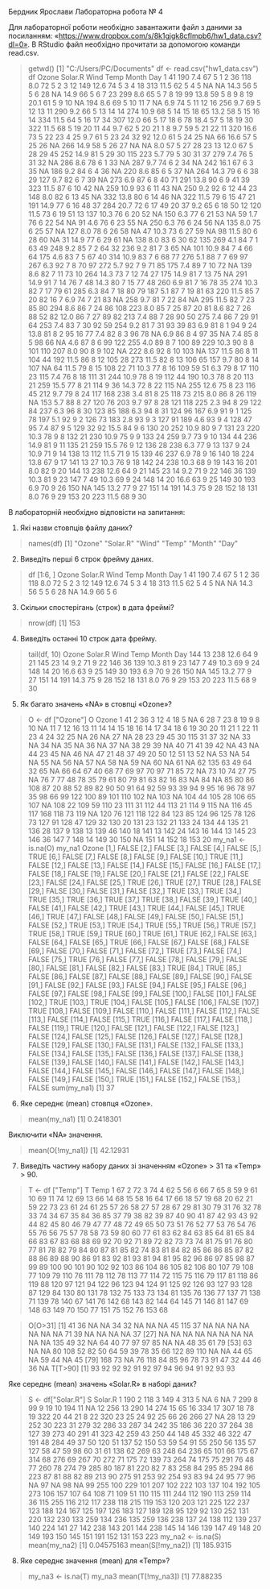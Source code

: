 Бердник Ярослави
Лабораторна робота № 4

Для лабораторної роботи необхідно завантажити файл з даними за посиланням: «https://www.dropbox.com/s/8k1gjgk8cflmpb6/hw1_data.csv?dl=0».
В RStudio файл необхідно прочитати за допомогою команди read.csv.
> getwd()
[1] "C:/Users/PC/Documents"
> df <- read.csv("hw1_data.csv")
> df
    Ozone Solar.R Wind Temp Month Day
1      41     190  7.4   67     5   1
2      36     118  8.0   72     5   2
3      12     149 12.6   74     5   3
4      18     313 11.5   62     5   4
5      NA      NA 14.3   56     5   5
6      28      NA 14.9   66     5   6
7      23     299  8.6   65     5   7
8      19      99 13.8   59     5   8
9       8      19 20.1   61     5   9
10     NA     194  8.6   69     5  10
11      7      NA  6.9   74     5  11
12     16     256  9.7   69     5  12
13     11     290  9.2   66     5  13
14     14     274 10.9   68     5  14
15     18      65 13.2   58     5  15
16     14     334 11.5   64     5  16
17     34     307 12.0   66     5  17
18      6      78 18.4   57     5  18
19     30     322 11.5   68     5  19
20     11      44  9.7   62     5  20
21      1       8  9.7   59     5  21
22     11     320 16.6   73     5  22
23      4      25  9.7   61     5  23
24     32      92 12.0   61     5  24
25     NA      66 16.6   57     5  25
26     NA     266 14.9   58     5  26
27     NA      NA  8.0   57     5  27
28     23      13 12.0   67     5  28
29     45     252 14.9   81     5  29
30    115     223  5.7   79     5  30
31     37     279  7.4   76     5  31
32     NA     286  8.6   78     6   1
33     NA     287  9.7   74     6   2
34     NA     242 16.1   67     6   3
35     NA     186  9.2   84     6   4
36     NA     220  8.6   85     6   5
37     NA     264 14.3   79     6   6
38     29     127  9.7   82     6   7
39     NA     273  6.9   87     6   8
40     71     291 13.8   90     6   9
41     39     323 11.5   87     6  10
42     NA     259 10.9   93     6  11
43     NA     250  9.2   92     6  12
44     23     148  8.0   82     6  13
45     NA     332 13.8   80     6  14
46     NA     322 11.5   79     6  15
47     21     191 14.9   77     6  16
48     37     284 20.7   72     6  17
49     20      37  9.2   65     6  18
50     12     120 11.5   73     6  19
51     13     137 10.3   76     6  20
52     NA     150  6.3   77     6  21
53     NA      59  1.7   76     6  22
54     NA      91  4.6   76     6  23
55     NA     250  6.3   76     6  24
56     NA     135  8.0   75     6  25
57     NA     127  8.0   78     6  26
58     NA      47 10.3   73     6  27
59     NA      98 11.5   80     6  28
60     NA      31 14.9   77     6  29
61     NA     138  8.0   83     6  30
62    135     269  4.1   84     7   1
63     49     248  9.2   85     7   2
64     32     236  9.2   81     7   3
65     NA     101 10.9   84     7   4
66     64     175  4.6   83     7   5
67     40     314 10.9   83     7   6
68     77     276  5.1   88     7   7
69     97     267  6.3   92     7   8
70     97     272  5.7   92     7   9
71     85     175  7.4   89     7  10
72     NA     139  8.6   82     7  11
73     10     264 14.3   73     7  12
74     27     175 14.9   81     7  13
75     NA     291 14.9   91     7  14
76      7      48 14.3   80     7  15
77     48     260  6.9   81     7  16
78     35     274 10.3   82     7  17
79     61     285  6.3   84     7  18
80     79     187  5.1   87     7  19
81     63     220 11.5   85     7  20
82     16       7  6.9   74     7  21
83     NA     258  9.7   81     7  22
84     NA     295 11.5   82     7  23
85     80     294  8.6   86     7  24
86    108     223  8.0   85     7  25
87     20      81  8.6   82     7  26
88     52      82 12.0   86     7  27
89     82     213  7.4   88     7  28
90     50     275  7.4   86     7  29
91     64     253  7.4   83     7  30
92     59     254  9.2   81     7  31
93     39      83  6.9   81     8   1
94      9      24 13.8   81     8   2
95     16      77  7.4   82     8   3
96     78      NA  6.9   86     8   4
97     35      NA  7.4   85     8   5
98     66      NA  4.6   87     8   6
99    122     255  4.0   89     8   7
100    89     229 10.3   90     8   8
101   110     207  8.0   90     8   9
102    NA     222  8.6   92     8  10
103    NA     137 11.5   86     8  11
104    44     192 11.5   86     8  12
105    28     273 11.5   82     8  13
106    65     157  9.7   80     8  14
107    NA      64 11.5   79     8  15
108    22      71 10.3   77     8  16
109    59      51  6.3   79     8  17
110    23     115  7.4   76     8  18
111    31     244 10.9   78     8  19
112    44     190 10.3   78     8  20
113    21     259 15.5   77     8  21
114     9      36 14.3   72     8  22
115    NA     255 12.6   75     8  23
116    45     212  9.7   79     8  24
117   168     238  3.4   81     8  25
118    73     215  8.0   86     8  26
119    NA     153  5.7   88     8  27
120    76     203  9.7   97     8  28
121   118     225  2.3   94     8  29
122    84     237  6.3   96     8  30
123    85     188  6.3   94     8  31
124    96     167  6.9   91     9   1
125    78     197  5.1   92     9   2
126    73     183  2.8   93     9   3
127    91     189  4.6   93     9   4
128    47      95  7.4   87     9   5
129    32      92 15.5   84     9   6
130    20     252 10.9   80     9   7
131    23     220 10.3   78     9   8
132    21     230 10.9   75     9   9
133    24     259  9.7   73     9  10
134    44     236 14.9   81     9  11
135    21     259 15.5   76     9  12
136    28     238  6.3   77     9  13
137     9      24 10.9   71     9  14
138    13     112 11.5   71     9  15
139    46     237  6.9   78     9  16
140    18     224 13.8   67     9  17
141    13      27 10.3   76     9  18
142    24     238 10.3   68     9  19
143    16     201  8.0   82     9  20
144    13     238 12.6   64     9  21
145    23      14  9.2   71     9  22
146    36     139 10.3   81     9  23
147     7      49 10.3   69     9  24
148    14      20 16.6   63     9  25
149    30     193  6.9   70     9  26
150    NA     145 13.2   77     9  27
151    14     191 14.3   75     9  28
152    18     131  8.0   76     9  29
153    20     223 11.5   68     9  30

В лабораторній необхідно відповісти на запитання:

1. Які назви стовпців файлу даних?
> names(df)
[1] "Ozone"   "Solar.R"  "Wind"    "Temp"    "Month"   "Day"

2. Виведіть перші 6 строк фрейму даних.
> df [1:6, ]
  Ozone Solar.R Wind Temp Month Day
1    41     190  7.4   67     5   1
2    36     118  8.0   72     5   2
3    12     149 12.6   74     5   3
4    18     313 11.5   62     5   4
5    NA      NA 14.3   56     5   5
6    28      NA 14.9   66     5   6

3. Скільки спостерігань (строк) в дата фреймі?
> nrow(df)
[1] 153

4. Виведіть останні 10 строк дата фрейму.
> tail(df, 10)
    Ozone Solar.R Wind Temp Month Day
144    13     238 12.6   64     9  21
145    23      14  9.2   71     9  22
146    36     139 10.3   81     9  23
147     7      49 10.3   69     9  24
148    14      20 16.6   63     9  25
149    30     193  6.9   70     9  26
150    NA     145 13.2   77     9  27
151    14     191 14.3   75     9  28
152    18     131  8.0   76     9  29
153    20     223 11.5   68     9  30

5. Як багато значень «NA» в стовпці «Ozone»?

> O <- df ["Ozone"]
> O
    Ozone
1      41
2      36
3      12
4      18
5      NA
6      28
7      23
8      19
9       8
10     NA
11      7
12     16
13     11
14     14
15     18
16     14
17     34
18      6
19     30
20     11
21      1
22     11
23      4
24     32
25     NA
26     NA
27     NA
28     23
29     45
30    115
31     37
32     NA
33     NA
34     NA
35     NA
36     NA
37     NA
38     29
39     NA
40     71
41     39
42     NA
43     NA
44     23
45     NA
46     NA
47     21
48     37
49     20
50     12
51     13
52     NA
53     NA
54     NA
55     NA
56     NA
57     NA
58     NA
59     NA
60     NA
61     NA
62    135
63     49
64     32
65     NA
66     64
67     40
68     77
69     97
70     97
71     85
72     NA
73     10
74     27
75     NA
76      7
77     48
78     35
79     61
80     79
81     63
82     16
83     NA
84     NA
85     80
86    108
87     20
88     52
89     82
90     50
91     64
92     59
93     39
94      9
95     16
96     78
97     35
98     66
99    122
100    89
101   110
102    NA
103    NA
104    44
105    28
106    65
107    NA
108    22
109    59
110    23
111    31
112    44
113    21
114     9
115    NA
116    45
117   168
118    73
119    NA
120    76
121   118
122    84
123    85
124    96
125    78
126    73
127    91
128    47
129    32
130    20
131    23
132    21
133    24
134    44
135    21
136    28
137     9
138    13
139    46
140    18
141    13
142    24
143    16
144    13
145    23
146    36
147     7
148    14
149    30
150    NA
151    14
152    18
153    20
> my_na1 <- is.na(O)
> my_na1
       Ozone
  [1,] FALSE
  [2,] FALSE
  [3,] FALSE
  [4,] FALSE
  [5,]  TRUE
  [6,] FALSE
  [7,] FALSE
  [8,] FALSE
  [9,] FALSE
 [10,]  TRUE
 [11,] FALSE
 [12,] FALSE
 [13,] FALSE
 [14,] FALSE
 [15,] FALSE
 [16,] FALSE
 [17,] FALSE
 [18,] FALSE
 [19,] FALSE
 [20,] FALSE
 [21,] FALSE
 [22,] FALSE
 [23,] FALSE
 [24,] FALSE
 [25,]  TRUE
 [26,]  TRUE
 [27,]  TRUE
 [28,] FALSE
 [29,] FALSE
 [30,] FALSE
 [31,] FALSE
 [32,]  TRUE
 [33,]  TRUE
 [34,]  TRUE
 [35,]  TRUE
 [36,]  TRUE
 [37,]  TRUE
 [38,] FALSE
 [39,]  TRUE
 [40,] FALSE
 [41,] FALSE
 [42,]  TRUE
 [43,]  TRUE
 [44,] FALSE
 [45,]  TRUE
 [46,]  TRUE
 [47,] FALSE
 [48,] FALSE
 [49,] FALSE
 [50,] FALSE
 [51,] FALSE
 [52,]  TRUE
 [53,]  TRUE
 [54,]  TRUE
 [55,]  TRUE
 [56,]  TRUE
 [57,]  TRUE
 [58,]  TRUE
 [59,]  TRUE
 [60,]  TRUE
 [61,]  TRUE
 [62,] FALSE
 [63,] FALSE
 [64,] FALSE
 [65,]  TRUE
 [66,] FALSE
 [67,] FALSE
 [68,] FALSE
 [69,] FALSE
 [70,] FALSE
 [71,] FALSE
 [72,]  TRUE
 [73,] FALSE
 [74,] FALSE
 [75,]  TRUE
 [76,] FALSE
 [77,] FALSE
 [78,] FALSE
 [79,] FALSE
 [80,] FALSE
 [81,] FALSE
 [82,] FALSE
 [83,]  TRUE
 [84,]  TRUE
 [85,] FALSE
 [86,] FALSE
 [87,] FALSE
 [88,] FALSE
 [89,] FALSE
 [90,] FALSE
 [91,] FALSE
 [92,] FALSE
 [93,] FALSE
 [94,] FALSE
 [95,] FALSE
 [96,] FALSE
 [97,] FALSE
 [98,] FALSE
 [99,] FALSE
[100,] FALSE
[101,] FALSE
[102,]  TRUE
[103,]  TRUE
[104,] FALSE
[105,] FALSE
[106,] FALSE
[107,]  TRUE
[108,] FALSE
[109,] FALSE
[110,] FALSE
[111,] FALSE
[112,] FALSE
[113,] FALSE
[114,] FALSE
[115,]  TRUE
[116,] FALSE
[117,] FALSE
[118,] FALSE
[119,]  TRUE
[120,] FALSE
[121,] FALSE
[122,] FALSE
[123,] FALSE
[124,] FALSE
[125,] FALSE
[126,] FALSE
[127,] FALSE
[128,] FALSE
[129,] FALSE
[130,] FALSE
[131,] FALSE
[132,] FALSE
[133,] FALSE
[134,] FALSE
[135,] FALSE
[136,] FALSE
[137,] FALSE
[138,] FALSE
[139,] FALSE
[140,] FALSE
[141,] FALSE
[142,] FALSE
[143,] FALSE
[144,] FALSE
[145,] FALSE
[146,] FALSE
[147,] FALSE
[148,] FALSE
[149,] FALSE
[150,]  TRUE
[151,] FALSE
[152,] FALSE
[153,] FALSE
> sum(my_na1)
[1] 37

6. Яке середнє (mean) стовпця «Ozone».

> mean(my_na1)
[1] 0.2418301

Виключити «NA» значення.

> mean(O[!my_na1])
[1] 42.12931

7. Виведіть частину набору даних зі значенням «Ozone» > 31 та «Temp» > 90.

> T <- df ["Temp"]
> T
    Temp
1     67
2     72
3     74
4     62
5     56
6     66
7     65
8     59
9     61
10    69
11    74
12    69
13    66
14    68
15    58
16    64
17    66
18    57
19    68
20    62
21    59
22    73
23    61
24    61
25    57
26    58
27    57
28    67
29    81
30    79
31    76
32    78
33    74
34    67
35    84
36    85
37    79
38    82
39    87
40    90
41    87
42    93
43    92
44    82
45    80
46    79
47    77
48    72
49    65
50    73
51    76
52    77
53    76
54    76
55    76
56    75
57    78
58    73
59    80
60    77
61    83
62    84
63    85
64    81
65    84
66    83
67    83
68    88
69    92
70    92
71    89
72    82
73    73
74    81
75    91
76    80
77    81
78    82
79    84
80    87
81    85
82    74
83    81
84    82
85    86
86    85
87    82
88    86
89    88
90    86
91    83
92    81
93    81
94    81
95    82
96    86
97    85
98    87
99    89
100   90
101   90
102   92
103   86
104   86
105   82
106   80
107   79
108   77
109   79
110   76
111   78
112   78
113   77
114   72
115   75
116   79
117   81
118   86
119   88
120   97
121   94
122   96
123   94
124   91
125   92
126   93
127   93
128   87
129   84
130   80
131   78
132   75
133   73
134   81
135   76
136   77
137   71
138   71
139   78
140   67
141   76
142   68
143   82
144   64
145   71
146   81
147   69
148   63
149   70
150   77
151   75
152   76
153   68

> O[O>31]
 [1]  41  36  NA  NA  34  32  NA  NA  NA  45 115  37  NA  NA  NA  NA  NA  NA  NA  71  39  NA  NA  NA  NA  37
[27]  NA  NA  NA  NA  NA  NA  NA  NA  NA  NA 135  49  32  NA  64  40  77  97  97  85  NA  NA  48  35  61  79
[53]  63  NA  NA  80 108  52  82  50  64  59  39  78  35  66 122  89 110  NA  NA  44  65  NA  59  44  NA  45
[79] 168  73  NA  76 118  84  85  96  78  73  91  47  32  44  46  36  NA
> T[T>90]
 [1] 93 92 92 92 91 92 97 94 96 94 91 92 93 93

Яке середнє (mean) значень «Solar.R» в наборі даних?
> S <- df["Solar.R"]
> S
    Solar.R
1       190
2       118
3       149
4       313
5        NA
6        NA
7       299
8        99
9        19
10      194
11       NA
12      256
13      290
14      274
15       65
16      334
17      307
18       78
19      322
20       44
21        8
22      320
23       25
24       92
25       66
26      266
27       NA
28       13
29      252
30      223
31      279
32      286
33      287
34      242
35      186
36      220
37      264
38      127
39      273
40      291
41      323
42      259
43      250
44      148
45      332
46      322
47      191
48      284
49       37
50      120
51      137
52      150
53       59
54       91
55      250
56      135
57      127
58       47
59       98
60       31
61      138
62      269
63      248
64      236
65      101
66      175
67      314
68      276
69      267
70      272
71      175
72      139
73      264
74      175
75      291
76       48
77      260
78      274
79      285
80      187
81      220
82        7
83      258
84      295
85      294
86      223
87       81
88       82
89      213
90      275
91      253
92      254
93       83
94       24
95       77
96       NA
97       NA
98       NA
99      255
100     229
101     207
102     222
103     137
104     192
105     273
106     157
107      64
108      71
109      51
110     115
111     244
112     190
113     259
114      36
115     255
116     212
117     238
118     215
119     153
120     203
121     225
122     237
123     188
124     167
125     197
126     183
127     189
128      95
129      92
130     252
131     220
132     230
133     259
134     236
135     259
136     238
137      24
138     112
139     237
140     224
141      27
142     238
143     201
144     238
145      14
146     139
147      49
148      20
149     193
150     145
151     191
152     131
153     223
> my_na2 <- is.na(S)
> mean(my_na2)
[1] 0.04575163
> mean(S[!my_na2])
[1] 185.9315

8. Яке середнє значення (mean) для «Temp»?

> my_na3 <- is.na(T)
> my_na3
> mean(T[!my_na3])
[1] 77.88235
